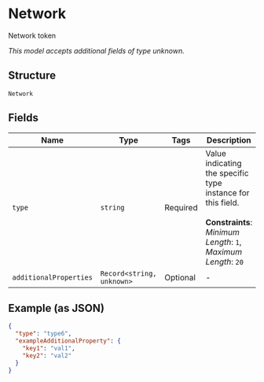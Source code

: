 
# Network

Network token

*This model accepts additional fields of type unknown.*

## Structure

`Network`

## Fields

| Name | Type | Tags | Description |
|  --- | --- | --- | --- |
| `type` | `string` | Required | Value indicating the specific type instance for this field.<br><br>**Constraints**: *Minimum Length*: `1`, *Maximum Length*: `20` |
| `additionalProperties` | `Record<string, unknown>` | Optional | - |

## Example (as JSON)

```json
{
  "type": "type6",
  "exampleAdditionalProperty": {
    "key1": "val1",
    "key2": "val2"
  }
}
```

